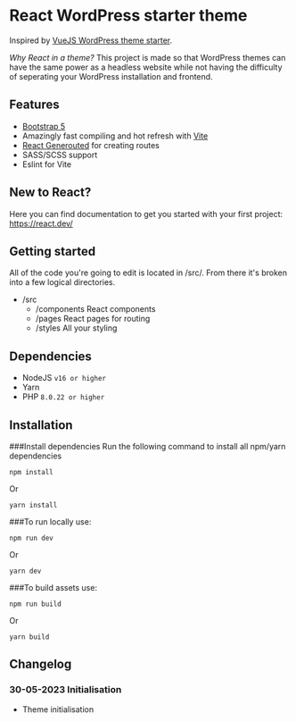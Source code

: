 # React WordPress starter theme

Inspired by [VueJS WordPress theme starter](https://github.com/EvanAgee/vuejs-wordpress-theme-starter/tree/master).

*Why React in a theme?*
This project is made so that WordPress themes can have the same power as a headless website while not having the difficulty of seperating your WordPress installation and frontend.

## Features
- [Bootstrap 5](https://getbootstrap.com/docs/5.0/getting-started/introduction/)
- Amazingly fast compiling and hot refresh with [Vite](https://vitejs.dev/)
- [React Generouted](https://github.com/oedotme/generouted) for creating routes
- SASS/SCSS support
- Eslint for Vite

## New to React?
Here you can find documentation to get you started with your first project: https://react.dev/

## Getting started
All of the code you're going to edit is located in /src/. From there it's broken into a few logical directories.

- /src
    - /components     React components
    - /pages          React pages for routing
    - /styles         All your styling

## Dependencies
- NodeJS `v16 or higher`
- Yarn
- PHP `8.0.22 or higher`

## Installation

###Install dependencies
Run the following command to install all npm/yarn dependencies
```
npm install
```
Or
```
yarn install
```

###To run locally use:
```
npm run dev
```
Or
```
yarn dev
```

###To build assets use:
```
npm run build
```
Or
```
yarn build
```

## Changelog

### 30-05-2023 Initialisation
- Theme initialisation